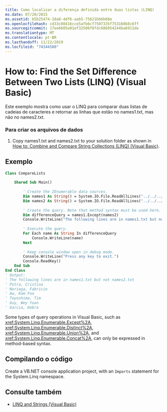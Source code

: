 ```yaml
---
title: Como localizar a diferença definida entre duas listas (LINQ)
ms.date: 07/20/2015
ms.assetid: b5b25474-10a8-4df6-aab5-75621bb6b68e
ms.openlocfilehash: cd33c08416cce5afb6cf7507335f753160b8c6ff
ms.sourcegitcommit: 17ee6605e01ef32506f8fdc686954244ba6911de
ms.translationtype: MT
ms.contentlocale: pt-BR
ms.lasthandoff: 11/22/2019
ms.locfileid: "74344580"
---
```

# <a name="how-to-find-the-set-difference-between-two-lists-linq-visual-basic"></a>How to: Find the Set Difference Between Two Lists (LINQ) (Visual Basic)
Este exemplo mostra como usar o LINQ para comparar duas listas de cadeias de caracteres e retornar as linhas que estão no names1.txt, mas não no names2.txt.  
  
### <a name="to-create-the-data-files"></a>Para criar os arquivos de dados  
  
1. Copy names1.txt and names2.txt to your solution folder as shown in [How to: Combine and Compare String Collections (LINQ) (Visual Basic)](../../../../visual-basic/programming-guide/concepts/linq/how-to-combine-and-compare-string-collections-linq.md).  
  
## <a name="example"></a>Exemplo  
  
```vb  
Class CompareLists  
  
    Shared Sub Main()  
  
        ' Create the IEnumerable data sources.  
        Dim names1 As String() = System.IO.File.ReadAllLines("../../../names1.txt")  
        Dim names2 As String() = System.IO.File.ReadAllLines("../../../names2.txt")  
  
        ' Create the query. Note that method syntax must be used here.  
        Dim differenceQuery = names1.Except(names2)  
        Console.WriteLine("The following lines are in names1.txt but not names2.txt")  
  
        ' Execute the query.  
        For Each name As String In differenceQuery  
            Console.WriteLine(name)  
        Next  
  
        ' Keep console window open in debug mode.  
        Console.WriteLine("Press any key to exit.")  
        Console.ReadKey()  
    End Sub  
End Class  
' Output:  
' The following lines are in names1.txt but not names2.txt  
' Potra, Cristina  
' Noriega, Fabricio  
' Aw, Kam Foo  
' Toyoshima, Tim  
' Guy, Wey Yuan  
' Garcia, Debra  
```  
  
 Some types of query operations in Visual Basic, such as <xref:System.Linq.Enumerable.Except%2A>, <xref:System.Linq.Enumerable.Distinct%2A>, <xref:System.Linq.Enumerable.Union%2A>, and <xref:System.Linq.Enumerable.Concat%2A>, can only be expressed in method-based syntax.  
  
## <a name="compiling-the-code"></a>Compilando o código  
Create a VB.NET console application project, with an `Imports` statement for the System.Linq namespace.
  
## <a name="see-also"></a>Consulte também

- [LINQ and Strings (Visual Basic)](../../../../visual-basic/programming-guide/concepts/linq/linq-and-strings.md)
